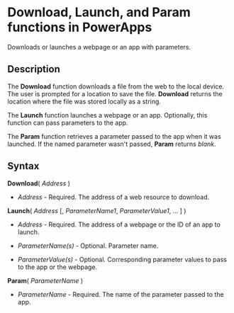 <properties
	pageTitle="Download, Launch, and Param functions | Microsoft PowerApps"
	description="Reference information, including syntax and examples, for the Download, Launch, and Param functions in PowerApps"
	services=""
	suite="powerapps"
	documentationCenter="na"
	authors="gregli-msft"
	manager="dwrede"
	editor=""
	tags=""/>

<tags
   ms.service="powerapps"
   ms.devlang="na"
   ms.topic="article"
   ms.tgt_pltfrm="na"
   ms.workload="na"
   ms.date="11/07/2015"
   ms.author="gregli"/>

# Download, Launch, and Param functions in PowerApps #

Downloads or launches a webpage or an app with parameters.  

## Description ##

The **Download** function downloads a file from the web to the local device.  The user is prompted for a location to save the file.  **Download** returns the location where the file was stored locally as a string.  

The **Launch** function launches a webpage or an app.  Optionally, this function can pass parameters to the app.  

The **Param** function retrieves a parameter passed to the app when it was launched.  If the named parameter wasn't passed, **Param** returns *blank*.

## Syntax ##

**Download**( *Address* )

- *Address* - Required.  The address of a web resource to download.

**Launch**( *Address* [, *ParameterName1*, *ParameterValue1*, ... ] )

- *Address* - Required.  The address of a webpage or the ID of an app to launch.

- *ParameterName(s)* - Optional.  Parameter name.

- *ParameterValue(s)* - Optional.  Corresponding parameter values to pass to the app or the webpage.

**Param**( *ParameterName* )

- *ParameterName* - Required.  The name of the parameter passed to the app.



